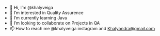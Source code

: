 - 👋 Hi, I’m @khalyveiga
- 👀 I’m interested in Quality Assurence
- 🌱 I’m currently learning  Java 
- 💞️ I’m looking to collaborate on Projects in QA
- 📫 How to reach me @khalyveiga instagram and Khalyandra@gmail.com

<!---
khalyveiga/khalyveiga is a ✨ special ✨ repository because its `README.md` (this file) appears on your GitHub profile.
You can click the Preview link to take a look at your changes.
--->
